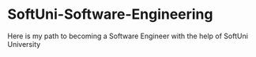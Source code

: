 # SoftUni-Software-Engineering
Here is my path to becoming a Software Engineer with the help of SoftUni University
